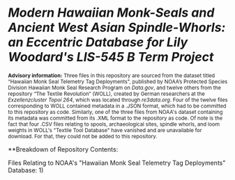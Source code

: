 # ***Modern Hawaiian Monk-Seals and Ancient West Asian Spindle-Whorls: an Eccentric Database for Lily Woodard's LIS-545 B Term Project***

<sub> **Advisory information:** Three files in this repository are sourced from the dataset titled “Hawaiian Monk Seal Telemetry Tag Deployments", published by NOAA’s Protected Species Division Hawaiian Monk Seal Research Program on *Data.gov*, and twelve others from the repository “The Textile Revolution” (WOLL), created by German researchers at the *Exzellenzcluster Topoi 264*, which was located through *re3data.org*. Four of the twelve files corresponding to WOLL contained metadata in a .JSON format, which had to be committed to this repository as code. Similarly, one of the three files from NOAA's dataset containing its metadata was committed from its .XML format to the repository as code. Of note is the fact that four .CSV files relating to spools, archaeological sites, spindle whorls, and loom weights in WOLL's "Textile Tool Database" have vanished and are unavailable for download. For that, they could not be added to this repository.</sub>

**Breakdown of Repository Contents:

Files Relating to NOAA's "Hawaiian Monk Seal Telemetry Tag Deployments" Database:
1) 


